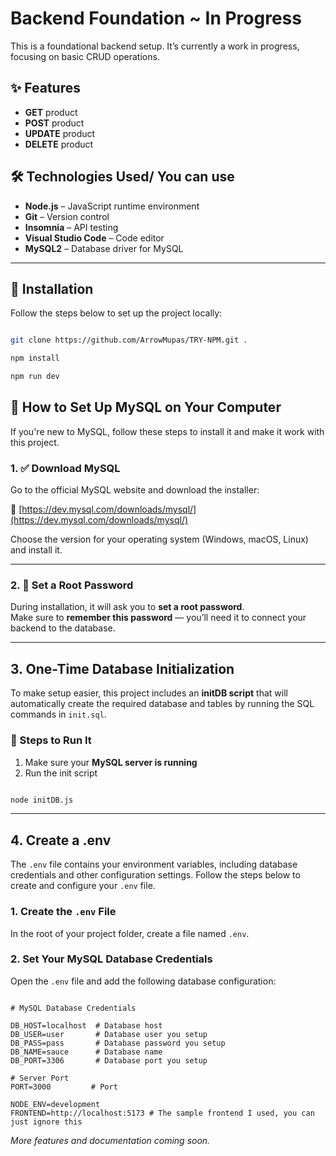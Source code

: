 # Backend Foundation ~ In Progress

This is a foundational backend setup. It’s currently a work in progress, focusing on basic CRUD operations.

## ✨ Features

- **GET** product
- **POST** product
- **UPDATE** product
- **DELETE** product

## 🛠 Technologies Used/ You can use

- **Node.js** – JavaScript runtime environment
- **Git** – Version control
- **Insomnia** – API testing
- **Visual Studio Code** – Code editor
- **MySQL2** – Database driver for MySQL

---

## 🚀 Installation

Follow the steps below to set up the project locally:

```bash

git clone https://github.com/ArrowMupas/TRY-NPM.git .

npm install

npm run dev

```

## 🧰 How to Set Up MySQL on Your Computer

If you're new to MySQL, follow these steps to install it and make it work with this project.

### 1. ✅ Download MySQL

Go to the official MySQL website and download the installer:

🔗 [https://dev.mysql.com/downloads/mysql/](https://dev.mysql.com/downloads/mysql/)

Choose the version for your operating system (Windows, macOS, Linux) and install it.

---

### 2. 🔑 Set a Root Password

During installation, it will ask you to **set a root password**.  
Make sure to **remember this password** — you’ll need it to connect your backend to the database.

---

## 3. One-Time Database Initialization

To make setup easier, this project includes an **initDB script** that will automatically create the required database and tables by running the SQL commands in `init.sql`.

### 🔄 Steps to Run It

1. Make sure your **MySQL server is running**
2. Run the init script

```bash

node initDB.js

```
---

## 4. Create a .env

The `.env` file contains your environment variables, including database credentials and other configuration settings. Follow the steps below to create and configure your `.env` file.

### 1. Create the `.env` File

In the root of your project folder, create a file named `.env`.

### 2. Set Your MySQL Database Credentials

Open the `.env` file and add the following database configuration:

```env

# MySQL Database Credentials

DB_HOST=localhost  # Database host
DB_USER=user       # Database user you setup
DB_PASS=pass       # Database password you setup
DB_NAME=sauce      # Database name
DB_PORT=3306       # Database port you setup

# Server Port
PORT=3000         # Port

NODE_ENV=development
FRONTEND=http://localhost:5173 # The sample frontend I used, you can just ignore this

```

_More features and documentation coming soon._
